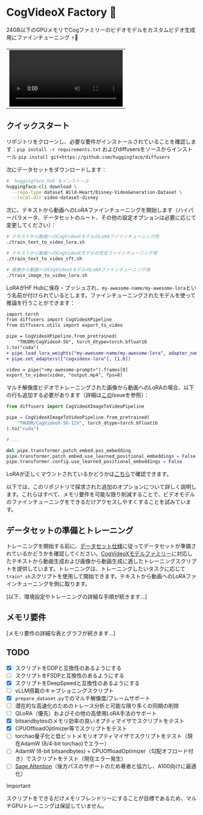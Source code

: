 # CogVideoX Factory 🧪

24GB以下のGPUメモリでCogファミリーのビデオモデルをカスタムビデオ生成用にファインチューニング ⚡️📼

<table align="center">
<tr>
  <td align="center"><video src="https://github.com/user-attachments/assets/aad07161-87cb-4784-9e6b-16d06581e3e5">お使いのブラウザはビデオタグをサポートしていません。</video></td>
</tr>
</table>

## クイックスタート

リポジトリをクローンし、必要な要件がインストールされていることを確認します：`pip install -r requirements.txt` およびdiffusersをソースからインストール `pip install git+https://github.com/huggingface/diffusers`

次にデータセットをダウンロードします：

```bash
# `huggingface_hub`をインストール
huggingface-cli download \
  --repo-type dataset Wild-Heart/Disney-VideoGeneration-Dataset \
  --local-dir video-dataset-disney
```

次に、テキストから動画へのLoRAファインチューニングを開始します（ハイパーパラメータ、データセットのルート、その他の設定オプションは必要に応じて変更してください）：

```bash
# テキストから動画へのCogVideoXモデルのLoRAファインチューニング用
./train_text_to_video_lora.sh

# テキストから動画へのCogVideoXモデルの完全ファインチューニング用
./train_text_to_video_sft.sh

# 画像から動画へのCogVideoXモデルのLoRAファインチューニング用
./train_image_to_video_lora.sh
```

LoRAがHF Hubに保存・プッシュされ、`my-awesome-name/my-awesome-lora`という名前が付けられているとします。ファインチューニングされたモデルを使って推論を行うことができます：

```diff
import torch
from diffusers import CogVideoXPipeline
from diffusers.utils import export_to_video

pipe = CogVideoXPipeline.from_pretrained(
    "THUDM/CogVideoX-5b", torch_dtype=torch.bfloat16
).to("cuda")
+ pipe.load_lora_weights("my-awesome-name/my-awesome-lora", adapter_name="cogvideox-lora")
+ pipe.set_adapters(["cogvideox-lora"], [1.0])

video = pipe("<my-awesome-prompt>").frames[0]
export_to_video(video, "output.mp4", fps=8)
```

マルチ解像度ビデオでトレーニングされた画像から動画へのLoRAの場合、以下の行も追加する必要があります（詳細は[この](https://github.com/a-r-r-o-w/cogvideox-factory/issues/26)Issueを参照）：

```python
from diffusers import CogVideoXImageToVideoPipeline

pipe = CogVideoXImageToVideoPipeline.from_pretrained(
    "THUDM/CogVideoX-5b-I2V", torch_dtype=torch.bfloat16
).to("cuda")

# ...

del pipe.transformer.patch_embed.pos_embedding
pipe.transformer.patch_embed.use_learned_positional_embeddings = False
pipe.transformer.config.use_learned_positional_embeddings = False
```

LoRAが正しくマウントされているかどうかは[こちら](tests/test_lora_inference.py)で確認できます。

以下では、このリポジトリで探求された追加のオプションについて詳しく説明します。これらはすべて、メモリ要件を可能な限り削減することで、ビデオモデルのファインチューニングをできるだけアクセスしやすくすることを試みています。

## データセットの準備とトレーニング

トレーニングを開始する前に、[データセット仕様](assets/dataset.md)に従ってデータセットが準備されているかどうかを確認してください。[CogVideoXモデルファミリー](https://huggingface.co/collections/THUDM/cogvideo-66c08e62f1685a3ade464cce)に対応したテキストから動画生成および画像から動画生成に適したトレーニングスクリプトを提供しています。トレーニングは、トレーニングしたいタスクに応じて`train*.sh`スクリプトを使用して開始できます。テキストから動画へのLoRAファインチューニングを例に取ります。

[以下、環境設定やトレーニングの詳細な手順が続きます...]

## メモリ要件

[メモリ要件の詳細な表とグラフが続きます...]

## TODO

- [x] スクリプトをDDPと互換性のあるようにする
- [ ] スクリプトをFSDPと互換性のあるようにする
- [x] スクリプトをDeepSpeedと互換性のあるようにする
- [ ] vLLM搭載のキャプショニングスクリプト
- [x] `prepare_dataset.py`でのマルチ解像度/フレームサポート
- [ ] 潜在的な高速化のためのトレース分析と可能な限り多くの同期の削除
- [ ] QLoRA（優先）およびその他の高使用LoRA手法のサポート
- [x] bitsandbytesのメモリ効率の良いオプティマイザでスクリプトをテスト
- [x] CPUOffloadOptimizer等でスクリプトをテスト
- [ ] torchao量子化と低ビットメモリオプティマイザでスクリプトをテスト（現在AdamW (8/4-bit torchao)でエラー）
- [ ] AdamW (8-bit bitsandbytes) + CPUOffloadOptimizer（勾配オフロード付き）でスクリプトをテスト（現在エラー発生）
- [ ] [Sage Attention](https://github.com/thu-ml/SageAttention)（後方パスのサポートのため著者と協力し、A100向けに最適化）

> [!IMPORTANT]
> スクリプトをできるだけメモリフレンドリーにすることが目標であるため、マルチGPUトレーニングは保証していません。
